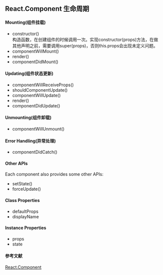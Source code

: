 ## React.Component 生命周期

#### Mounting(组件挂载)
* constructor()
 <br/>构造函数，在创建组件的时候调用一次。实现constructor(props)方法，在做其他声明之前，需要调用super(props)，否则this.props会出现未定义问题。
* componentWillMount()
* render()
* componentDidMount()

#### Updating(组件状态更新)
* componentWillReceiveProps()
* shouldComponentUpdate()
* componentWillUpdate()
* render()
* componentDidUpdate()


#### Unmounting(组件卸载)
* componentWillUnmount()


#### Error Handling(异常处理)
* componentDidCatch()

#### Other APIs
Each component also provides some other APIs:
* setState()
* forceUpdate()

#### Class Properties
* defaultProps
* displayName

#### Instance Properties
* props
* state

#### 参考文献
[React.Component](https://reactjs.org/docs/react-component.html)
